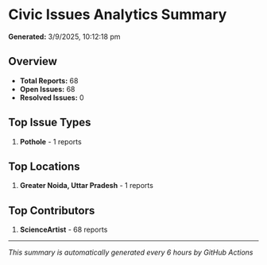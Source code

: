 #  Civic Issues Analytics Summary

**Generated:** 3/9/2025, 10:12:18 pm

##  Overview
- **Total Reports:** 68
- **Open Issues:** 68
- **Resolved Issues:** 0

##  Top Issue Types
1. **Pothole** - 1 reports

##  Top Locations
1. **Greater Noida, Uttar Pradesh** - 1 reports

##  Top Contributors
1. **ScienceArtist** - 68 reports

---
*This summary is automatically generated every 6 hours by GitHub Actions*
